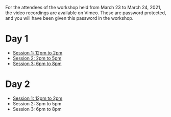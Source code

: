 For the attendees of the workshop held from March 23 to March 24, 2021, the video recordings are available on Vimeo.
These are password protected, and you will have been given this password in the workshop.

# Day 1

* [Session 1: 12pm to 2pm](https://vimeo.com/528361425)
* [Session 2: 2pm to 5pm](https://vimeo.com/528443802)
* [Session 3: 6pm to 8pm](https://vimeo.com/528515563)

# Day 2

* [Session 1: 12pm to 2pm](https://vimeo.com/528873140)
* Session 2: 3pm to 5pm
* Session 3: 6pm to 8pm

